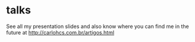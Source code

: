 # talks
See all my presentation slides and also know where you can find me in the future at http://carlohcs.com.br/artigos.html
